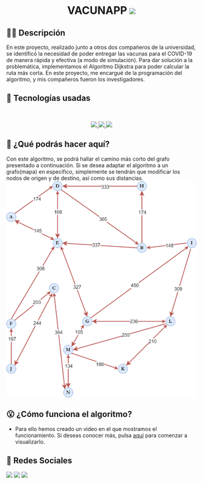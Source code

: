<h1 align="center">VACUNAPP <img src="https://www.cdc.gov/coronavirus/2019-ncov/images/vaccines/VaccineCard.jpg" width="70px"></h1>

## ✍🏻 Descripción
En este proyecto, realizado junto a otros dos compañeros de la universidad, se identificó la necesidad de poder entregar las vacunas para el COVID-19 de manera rápida y efectiva (a modo de simulación). Para dar solución a la problemática, implementamos el Algoritmo Dijkstra para poder calcular la ruta más corta. En este proyecto, me encargué de la programación del algoritmo, y mis compañeros fueron los investigadores.

##  🚀 Tecnologías usadas
<br/>
<p align="center"> 
    <a href="#" target="_blank"title="Python"> <img src="https://upload.wikimedia.org/wikipedia/commons/thumb/c/c3/Python-logo-notext.svg/768px-Python-logo-notext.svg.png" width="48px"/> </a> 
	<a href="#" target="_blank" title="Google Collab"> <img src="https://www.cursosgis.com/wp-content/uploads/1-17.png" width="48px"/> </a> 
	<a href="#" target="_blank" title="Jupyer Notebook"> <img src="https://upload.wikimedia.org/wikipedia/commons/thumb/3/38/Jupyter_logo.svg/1200px-Jupyter_logo.svg.png" width="48px"/> </a></p>


## 🤔 ¿Qué podrás hacer aquí?
Con este algoritmo, se podrá hallar el camino más corto del grafo presentado a continuación. Si se desea adaptar el algoritmo a un grafo(mapa) en específico, simplemente se tendrán que modificar los nodos de origen y de destino, así como sus distancias. 
[![Grafo](https://github.com/ValenciaJCamilo/Vacunapp/blob/main/Grafo%20Vacunapp.png?raw=true "Grafo")](https://github.com/ValenciaJCamilo/Vacunapp/blob/main/Grafo%20Vacunapp.png?raw=true "Grafo")

## 😮 ¿Cómo funciona el algoritmo?
- Para ello hemos creado un video en el que mostramos el funcionamiento. Si deseas conocer más, pulsa [aquí](https://www.youtube.com/watch?v=vkCWYMD_YBo&ab_channel=CamiloValencia "aquí") para comenzar a visualizarlo. 

## 🤘 Redes Sociales

<a href = "https://www.linkedin.com/in/camilo-valencia-51b719226/"><img src="https://img.icons8.com/fluent/48/000000/linkedin.png"/></a>
<a href = "https://twitter.com/Valenciajcamilo"><img src="https://img.icons8.com/fluent/48/000000/twitter.png"/></a>
<a href = "https://www.instagram.com/valenciajcamilo/"><img src="https://img.icons8.com/fluent/48/000000/instagram-new.png"/></a>
